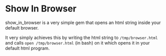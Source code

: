 # Show In Browser 
show_in_browser is a very simple gem that opens an html string inside your default browser.

It very simply achieves this by writing the html string to `/tmp/browser.html` and calls `open /tmp/browser.html` (in bash) on it which opens it in your default html program.